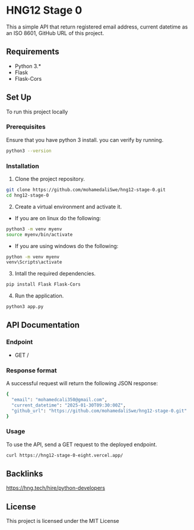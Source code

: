 # HNG12 Stage 0

This a simple API that return registered email address, current datetime as an ISO 8601, GitHub URL of this project.

## Requirements

- Python 3.*
- Flask
- Flask-Cors

## Set Up

To run this project locally

### Prerequisites

Ensure that you have python 3 install. you can verify by running.

```bash
python3 --version
```

### Installation

1. Clone the project repository.

```bash
git clone https://github.com/mohamedaliSwe/hng12-stage-0.git
cd hng12-stage-0
```

2. Create a virtual environment and activate it.

- If you are on linux do the following:

```bash
python3 -m venv myenv
source myenv/bin/activate
```

- If you are using windows do the following:

```bash
python -m venv myenv
venv\Scripts\activate
```

3. Intall the required dependencies.

```bash
pip install Flask Flask-Cors
```

4. Run the application.

```bash
python3 app.py
```

## API Documentation

### Endpoint

- GET /

### Response format

A successful request will return the following JSON response:

```bash
{
  "email": "mohamedcali350@gmail.com",
  "current_datetime": "2025-01-30T09:30:00Z",
  "github_url": "https://github.com/mohamedaliSwe/hng12-stage-0.git"
}
```

### Usage

To use the API, send a GET request to the deployed endpoint.

```bash
curl https://hng12-stage-0-eight.vercel.app/
```

## Backlinks

https://hng.tech/hire/python-developers

## License

This project is licensed under the MIT License